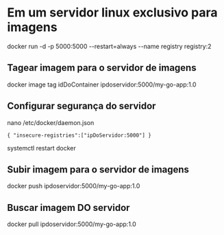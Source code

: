# Em um servidor linux exclusivo para imagens
docker run -d -p 5000:5000 --restart=always --name registry registry:2

## Tagear imagem para o servidor de imagens
docker image tag idDoContainer ipdoservidor:5000/my-go-app:1.0

## Configurar segurança do servidor
nano /etc/docker/daemon.json
```
{ "insecure-registries":["ipDoServidor:5000"] }
```
systemctl restart docker

## Subir imagem para o servidor de imagens
docker push ipdoservidor:5000/my-go-app:1.0


## Buscar imagem DO servidor
docker pull ipdoservidor:5000/my-go-app:1.0